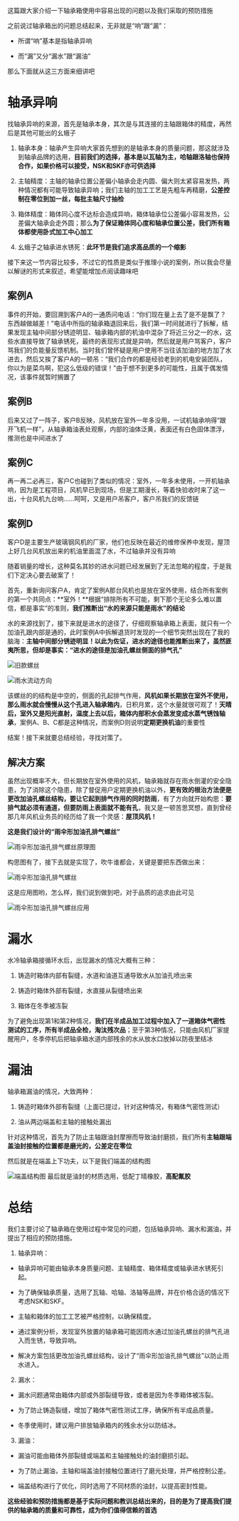 这篇跟大家介绍一下轴承箱使用中容易出现的问题以及我们采取的预防措施

之前说过轴承箱出的问题总结起来，无非就是“响”跟“漏”：

- 所谓“响”基本是指轴承异响

- 而“漏”又分“漏水”跟“漏油”    

那么下面就从这三方面来细讲吧


# 轴承异响

找轴承异响的来源，首先是轴承本身，其次是与其连接的主轴跟箱体的精度，再然后是其他可能出的幺蛾子


1. 轴承本身：轴承产生异响大家首先想到的是轴承本身的质量问题，那这就涉及到轴承品牌的选用，**目前我们的选择，基本是以瓦轴为主，哈轴跟洛轴也保持合作，如果价格可以接受，NSK和SKF亦可供选择**

2. 主轴精度：主轴的轴承位置公差偏小轴承会走内圆、偏大则太紧容易发热，两种情况都有可能导致轴承异响；我们主轴的加工工艺是先粗车再精磨，**公差控制在零位到加一丝，每批主轴尺寸抽检**

3. 箱体精度：箱体同心度不达标会造成异响，箱体轴承位公差偏小容易发热，公差偏大轴承会走外圆；那么**为了保证箱体同心度和轴承位置公差，我们所有箱体都使用卧式加工中心加工**

4. 幺蛾子之轴承进水锈死：**此环节是我们追求高品质的一个缩影**


接下来这一节内容比较多，不过它的性质是类似于推理小说的案例，所以我会尽量以解谜的形式来叙述，希望能增加点阅读趣味吧


## 案例A

事件的开始，要回溯到客户A的一通质问电话：“你们现在量上去了是不是飘了？东西越做越差！”电话中所指的轴承箱退回来后，我们第一时间就进行了拆解，结果发现主轴中间部分锈迹明显、轴承箱内部的机油中混杂了将近三分之一的水，这些水直接导致了轴承锈死，最终的表现形式就是异响，然后就是用户骂客户，客户骂我们的负能量反馈机制。当时我们曾怀疑是用户使用不当往该加油的地方加了水进去，然后又挨了客户A的一顿吊：“我们合作的都是经验老到的机电安装团队，你以为是菜鸟啊，犯这么低级的错误！”由于想不到更多的可能性，且属于偶发情况，该事件就暂时搁置了



## 案例B

后来又过了一阵子，客户B反映，风机放在室外一年多没用，一试机轴承响得“跟开飞机一样”，从轴承箱油表处观察，内部的油体泛黄，表面还有白色固体漂浮，推测也是中间进水了



## 案例C

再一再二必再三，客户C也碰到了类似的情况：室外，一年多未使用，一开机轴承响，因为是工程项目，风机早已到现场，但是工期漫长，等着快验收时来了这一出，十台风机九台响......呵呵，又是用户吊客户，客户吊我们的反馈链



## 案例D

客户D是主要生产玻璃钢风机的厂家，他们也反映在最近的维修保养中发现，屋顶上好几台风机放出来的机油里面混了水，不过轴承并没有异响



随着销量的增长，这种莫名其妙的进水问题已经发展到了无法忽略的程度，于是我们下定决心要去破案了！



首先，重新询问客户A，肯定了案例A那台风机也是放在室外使用，结合所有案例的第一个共同点：**室外！**根据“排除所有不可能，剩下那个无论多么难以置信，都是事实”的准则，**我们推断出“水的来源只能是雨水”的结论**



水的来源找到了，接下来就是进水的途径了，仔细观察轴承箱上表面，就只有一个加油孔跟内部是通的，此时案例A中拆解退货时发现的一个细节突然出现在了我的脑海：**主轴中间部分锈迹明显！**以此为佐证，进水的途径也能推断出来了，虽然匪夷所思，但却是事实：**“进水的途径是加油孔螺丝侧面的排气孔”**

![旧款螺丝](/src/assets/images/blog/g1.jpg)

![雨水流动方向](/src/assets/images/blog/g2.png)

该螺丝的的结构是中空的，侧面的孔起排气作用，**风机如果长期放在室外不使用，那么雨水就会慢慢从这个孔进入轴承箱内**，日积月累，这个水量就很可观了！**天晴后，室外又是阳光直射，温度上去以后，箱体内部积水会蒸发变成水蒸气锈蚀轴承**，案例A、B、C都是这种情况，而案例D则说明**定期更换机油**的重要性

结案！接下来就要总结经验，寻找对策了。

## 解决方案


虽然出现概率不大，但长期放在室外使用的风机，轴承箱就存在雨水倒灌的安全隐患，为了消除这个隐患，除了督促用户定期更换机油以外，**更有效的根治方法便是更改加油孔螺丝结构，要让它起到排气作用的同时防雨**，有了方向就开始构思：**要排气就必须有通道，但要防雨上表面就不能有孔**，我又是一顿苦思冥想，直到曾经那几年风机业务员的经历给了我一个灵感：**屋顶风机！**

**这是我们设计的“雨伞形加油孔排气螺丝”**

![雨伞形加油孔排气螺丝原理图](/src/assets/images/blog/g3.png)


构思图有了，接下去就是实现了，吹牛谁都会，关键是要把东西做出来：

![雨伞形加油孔排气螺丝](/src/assets/images/blog/g4.jpg)


这是应用图哟，怎么样，我们说到做到吧，对于品质的追求由此可见

![雨伞形加油孔排气螺丝应用](/src/assets/images/blog/g5.jpg)
# 漏水

水冷轴承箱接循环水后，出现漏水的情况大概有三种：

1. 铸造时箱体内部有裂缝，水道和油道互通导致水从加油孔喷出来

2. 铸造时箱体外部有裂缝，水直接从裂缝喷出来

3. 箱体在冬季被冻裂

为了避免出现第1和第2种情况，**我们在半成品加工过程中加入了一道箱体气密性测试的工序，所有半成品全检，淘汰残次品**；至于第3种情况，只能由风机厂家提醒用户，冬季停机后把轴承箱水道内部残余的水从放水口放掉以防夜里结冰

# 漏油

轴承箱漏油的情况，大致两种：

1. 铸造时箱体外部有裂缝（上面已提过，针对这种情况，有箱体气密性测试）

2. 油从两边端盖和主轴的接触处漏出



针对这种情况，首先为了防止主轴跟油封摩擦而导致油封磨损，我们所有**主轴跟端盖油封接触的位置都是磨光的，公差定在零位**



然后就是在端盖上下功夫，以下是我们端盖的结构图


![端盖结构图](/src/assets/images/blog/g6.png)
最后就是油封的材质选用，低配丁晴橡胶，**高配氟胶**

# 总结

我们主要讨论了轴承箱在使用过程中常见的问题，包括轴承异响、漏水和漏油，并提出了相应的预防措施。



1. 轴承异响：

- 轴承异响可能由轴承本身质量问题、主轴精度、箱体精度或轴承进水锈死引起。

- 为了确保轴承质量，选用了瓦轴、哈轴、洛轴等品牌，并在价格合适的情况下考虑NSK和SKF。

- 主轴和箱体的加工工艺被严格控制，以确保精度。

- 通过案例分析，发现室外放置的轴承箱可能因雨水通过加油孔螺丝的排气孔进入而生锈，导致异响。

- 解决方案包括更改加油孔螺丝结构，设计了“雨伞形加油孔排气螺丝”以防止雨水进入。

2. 漏水：

- 漏水问题通常由箱体内部或外部裂缝导致，或者是因为冬季箱体被冻裂。

- 为了防止铸造裂缝，增加了箱体气密性测试工序，确保所有半成品质量。

- 冬季使用时，建议用户排放轴承箱内的残余水分以防结冰。

3. 漏油：

- 漏油可能由箱体外部裂缝或端盖和主轴接触处的油封磨损引起。

- 为了防止漏油，主轴和端盖油封接触位置进行了磨光处理，并严格控制公差。

- 端盖结构进行了优化，同时选用了不同材质的油封，以提高密封性能。



**这些经验和预防措施都是基于实际问题和教训总结出来的，目的是为了提高我们提供的轴承箱的质量和可靠性，成为你们值得信赖的首选**








